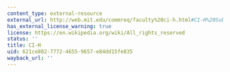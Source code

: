 ```yaml
---
content_type: external-resource
external_url: http://web.mit.edu/commreq/faculty%20ci-h.html#CI-H%20Subjects
has_external_license_warning: true
license: https://en.wikipedia.org/wiki/All_rights_reserved
status: ''
title: CI-H
uid: 621ce802-7772-4655-9657-e84dd15fe835
wayback_url: ''
---
```

